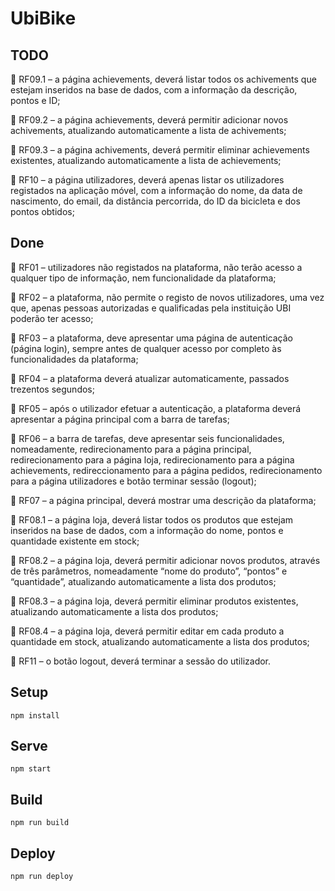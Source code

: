 # UbiBike

## TODO
 RF09.1 – a página achievements, deverá listar todos os achivements que estejam inseridos na base de dados, com a informação da descrição, pontos e ID;

 RF09.2 – a página achievements, deverá permitir adicionar novos achivements, atualizando automaticamente a lista de achivements;

 RF09.3 – a página achivements, deverá permitir eliminar achievements existentes, atualizando automaticamente a lista de achievements;

 RF10 – a página utilizadores, deverá apenas listar os utilizadores registados na aplicação móvel, com a informação do nome, da data de nascimento, do email, da distância percorrida, do ID da bicicleta e dos pontos obtidos;


## Done
 RF01 – utilizadores não registados na plataforma, não terão acesso a qualquer tipo de informação, nem funcionalidade da plataforma;

 RF02 – a plataforma, não permite o registo de novos utilizadores, uma vez que, apenas pessoas autorizadas e qualificadas pela instituição UBI poderão ter acesso;

 RF03 – a plataforma, deve apresentar uma página de autenticação (página login), sempre antes de qualquer acesso por completo às funcionalidades da plataforma;

 RF04 – a plataforma deverá atualizar automaticamente, passados trezentos segundos;

 RF05 – após o utilizador efetuar a autenticação, a plataforma deverá apresentar a página principal com a barra de tarefas;

 RF06 – a barra de tarefas, deve apresentar seis funcionalidades, nomeadamente, redirecionamento para a página principal, redirecionamento para a página loja, redirecionamento para a página achievements, redireccionamento para a página pedidos, redirecionamento para a página utilizadores e botão terminar sessão (logout);

 RF07 – a página principal, deverá mostrar uma descrição da plataforma;

 RF08.1 – a página loja, deverá listar todos os produtos que estejam inseridos na base de dados, com a informação do nome, pontos e quantidade existente em stock;

 RF08.2 – a página loja, deverá permitir adicionar novos produtos, através de três parâmetros, nomeadamente “nome do produto”, “pontos” e “quantidade”, atualizando automaticamente a lista dos produtos;

 RF08.3 – a página loja, deverá permitir eliminar produtos existentes, atualizando automaticamente a lista dos produtos;

 RF08.4 – a página loja, deverá permitir editar em cada produto a quantidade em stock, atualizando automaticamente a lista dos produtos;

 RF11 – o botão logout, deverá terminar a sessão do utilizador.


## Setup

`npm install`
## Serve

`npm start`
## Build

`npm run build`
## Deploy

`npm run deploy`
